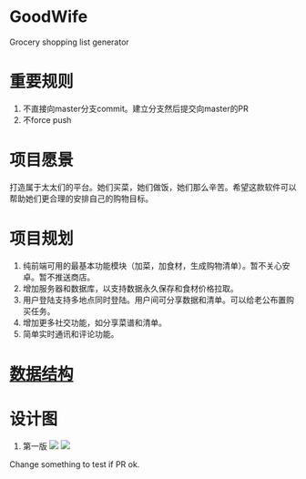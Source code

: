 # GoodWife
Grocery shopping list generator

# 重要规则
1. 不直接向master分支commit。建立分支然后提交向master的PR
2. 不force push

# 项目愿景
打造属于太太们的平台。她们买菜，她们做饭，她们那么辛苦。希望这款软件可以帮助她们更合理的安排自己的购物目标。

# 项目规划
1. 纯前端可用的最基本功能模块（加菜，加食材，生成购物清单）。暂不关心安卓。暂不推送商店。
2. 增加服务器和数据库，以支持数据永久保存和食材价格拉取。
3. 用户登陆支持多地点同时登陆。用户间可分享数据和清单。可以给老公布置购买任务。
4. 增加更多社交功能，如分享菜谱和清单。
5. 简单实时通讯和评论功能。

# [数据结构](https://github.com/GLW-Group/GoodWife/wiki/%E6%95%B0%E6%8D%AE%E7%BB%93%E6%9E%84)

# 设计图
1. 第一版
![](https://user-images.githubusercontent.com/12590308/66263982-ec935780-e7ca-11e9-93be-ba25bbe57f06.jpg)
![](https://user-images.githubusercontent.com/12590308/66263983-ec935780-e7ca-11e9-8e30-198128ddab01.jpg)

Change something to test if PR ok.
